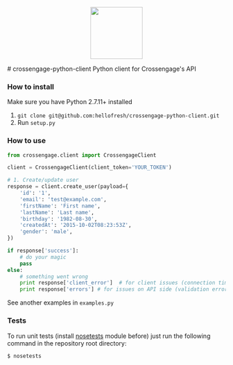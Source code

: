 <p align="center">
  <a href="https://hellofresh.com">
    <img width="120" src="https://www.hellofresh.de/images/hellofresh/press/HelloFresh_Logo.png">
  </a>
</p>
# crossengage-python-client
Python client for Crossengage's API


### How to install

Make sure you have Python 2.7.11+ installed

1. `git clone git@github.com:hellofresh/crossengage-python-client.git`
2. Run `setup.py`

### How to use

```python
from crossengage.client import CrossengageClient

client = CrossengageClient(client_token='YOUR_TOKEN')

# 1. Create/update user 
response = client.create_user(payload={
    'id': '1',
    'email': 'test@example.com',
    'firstName': 'First name',
    'lastName': 'Last name',
    'birthday': '1982-08-30',
    'createdAt': '2015-10-02T08:23:53Z',
    'gender': 'male',
})

if response['success']:
    # do your magic
    pass
else:
    # something went wrong
    print response['client_error']  # for client issues (connection timeout and etc)
    print response['errors'] # for issues on API side (validation error and etc)

```
See another examples in `examples.py`

### Tests

To run unit tests (install [nosetests](http://nose.readthedocs.org/) module before) just run the following command in the repository root directory:

`$ nosetests`
